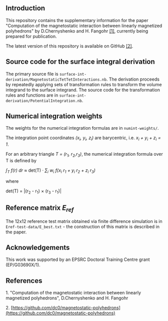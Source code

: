 ## Introduction

This repository contains the supplementary information for the paper "Computation of the magnetostatic interaction between linearly magnetized polyhedrons" by D.Chernyshenko and 
H. Fangohr [[1]](#arxiv-link), currently being prepared for publication.

The latest version of this repository is available on GitHub [[2]](#github-link)</a>.


## Source code for the surface integral derivation

The primary source file is `surface-int-derivation/MagnetostaticTetTetInteractions.nb`. The derivation proceeds by repeatedly applying sets of transformation rules to transform the volume integrand to the surface integrand. The source code for the transformation rules and functions are in `surface-int-derivation/PotentialIntegration.nb`.

## Numerical integration weights

The weights for the numerical integration formulas are in `numint-weights/`. 

The integration point coordinates _(x<sub>i</sub>, y<sub>i</sub>, z<sub>i</sub>)_ are barycentric, i.e. _x<sub>i</sub> + y<sub>i</sub> + z<sub>i</sub> = 1_.

For an arbitrary triangle _T = (r<sub>1</sub>, r<sub>2</sub>,r<sub>3</sub>)_, the numerical integration formula over T is defined by 

_&int;<sub>T</sub> f(r) dr_ &approx; det(T) &middot; _&sum;<sub>i</sub>  w<sub>i</sub> f(x<sub>i</sub> r<sub>1</sub> + y<sub>i</sub> r<sub>2</sub> + z<sub>i</sub> r<sub>3</sub>)_

where 

det(T) = |(r<sub>2</sub> - r<sub>1</sub>) &times; (r<sub>3</sub> - r<sub>1</sub>)|

## Reference matrix _E<sub>ref</sub>_

The 12x12 reference test matrix obtained via finite difference simulation is in `Eref-test-data/E_best.txt` - the construction of this matrix is described in the paper.

## Acknowledgements

This work was supported by an EPSRC Doctoral Training Centre grant (EP/G03690X/1).

## References

<a name="arxiv-link">1</a>. "Computation of the magnetostatic interaction between linearly magnetized polyhedrons", D.Chernyshenko and H. Fangohr

<a name="github-link">2</a>. [https://github.com/dc0/magnetostatic-polyhedrons](https://github.com/dc0/magnetostatic-polyhedrons)
